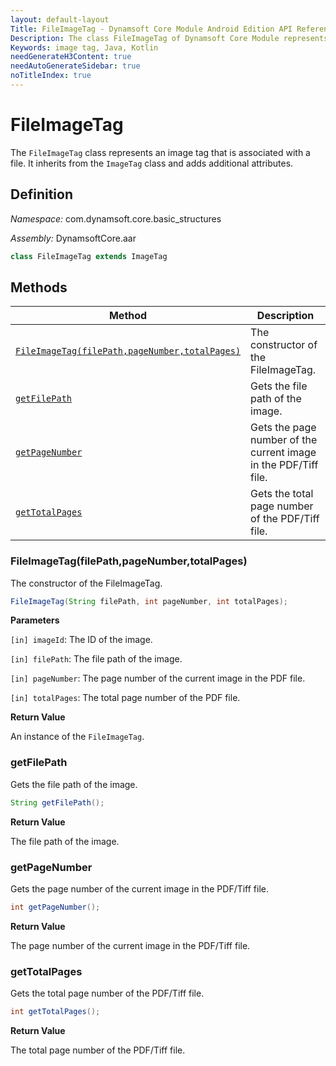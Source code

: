 ```yaml
---
layout: default-layout
Title: FileImageTag - Dynamsoft Core Module Android Edition API Reference
Description: The class FileImageTag of Dynamsoft Core Module represents an image tag that is associated with a file, which contains the file path, page number, and total page number.
Keywords: image tag, Java, Kotlin
needGenerateH3Content: true
needAutoGenerateSidebar: true
noTitleIndex: true
---
```


# FileImageTag

The `FileImageTag` class represents an image tag that is associated with a file. It inherits from the `ImageTag` class and adds additional attributes.

## Definition

*Namespace:* com.dynamsoft.core.basic_structures

*Assembly:* DynamsoftCore.aar

```java
class FileImageTag extends ImageTag
```

## Methods

| Method | Description |
|------- |-------------|
| [`FileImageTag(filePath,pageNumber,totalPages)`](#fileimagetagfilepathpagenumbertotalpages) | The constructor of the FileImageTag. |
| [`getFilePath`](#getfilepath) | Gets the file path of the image. |
| [`getPageNumber`](#getpagenumber) | Gets the page number of the current image in the PDF/Tiff file. |
| [`getTotalPages`](#gettotalpages) | Gets the total page number of the PDF/Tiff file. |

### FileImageTag(filePath,pageNumber,totalPages)

The constructor of the FileImageTag.

```java
FileImageTag(String filePath, int pageNumber, int totalPages);
```

**Parameters**

`[in] imageId`: The ID of the image.  

`[in] filePath`: The file path of the image.

`[in] pageNumber`: The page number of the current image in the PDF file.  

`[in] totalPages`: The total page number of the PDF file.

**Return Value**

An instance of the `FileImageTag`.

### getFilePath

Gets the file path of the image.

```java
String getFilePath();
```

**Return Value**

The file path of the image.

### getPageNumber

Gets the page number of the current image in the PDF/Tiff file.

```java
int getPageNumber();
```

**Return Value**

The page number of the current image in the PDF/Tiff file.

### getTotalPages

Gets the total page number of the PDF/Tiff file.

```java
int getTotalPages();
```

**Return Value**

The total page number of the PDF/Tiff file.
